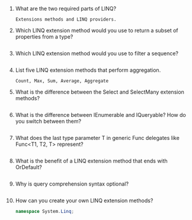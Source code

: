 1. What are the two required parts of LINQ?
    ```
    Extensions methods and LINQ providers.
    ```
2. Which LINQ extension method would you use to return a subset of properties from a type?
    ```

    ```
3. Which LINQ extension method would you use to filter a sequence?
    ```

    ```
4. List five LINQ extension methods that perform aggregation.
    ```
    Count, Max, Sum, Average, Aggregate
    ```
5. What is the difference between the Select and SelectMany extension methods?
    ```

    ```
6. What is the difference between IEnumerable<T> and IQueryable<T>? How do you switch between them?
    ```

    ```
7. What does the last type parameter T in generic Func delegates like Func<T1, T2, T> represent?
    ```

    ```
8. What is the benefit of a LINQ extension method that ends with OrDefault?
    ```

    ```
9. Why is query comprehension syntax optional?
    ```

    ```
10. How can you create your own LINQ extension methods?
    ```c#
    namespace System.Linq; 
    ```
